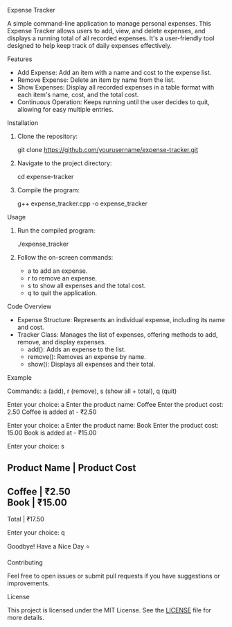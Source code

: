 Expense Tracker

A simple command-line application to manage personal expenses. This Expense Tracker allows users to add, view, and delete expenses, and displays a running total of all recorded expenses. It's a user-friendly tool designed to help keep track of daily expenses effectively.

Features

- Add Expense: Add an item with a name and cost to the expense list.
- Remove Expense: Delete an item by name from the list.
- Show Expenses: Display all recorded expenses in a table format with each item's name, cost, and the total cost.
- Continuous Operation: Keeps running until the user decides to quit, allowing for easy multiple entries.

Installation

1. Clone the repository:
    
    git clone https://github.com/yourusername/expense-tracker.git
    
2. Navigate to the project directory:
    
    cd expense-tracker
    
3. Compile the program:
    
    g++ expense_tracker.cpp -o expense_tracker
    

 Usage

1. Run the compiled program:
    
    ./expense_tracker
    
2. Follow the on-screen commands:
   - a to add an expense.
   - r to remove an expense.
   - s to show all expenses and the total cost.
   - q to quit the application.

Code Overview

- Expense Structure: Represents an individual expense, including its name and cost.
- Tracker Class: Manages the list of expenses, offering methods to add, remove, and display expenses.
  - add(): Adds an expense to the list.
  - remove(): Removes an expense by name.
  - show(): Displays all expenses and their total.

 Example

Commands: a (add), r (remove), s (show all + total), q (quit)

Enter your choice: a
Enter the product name: Coffee
Enter the product cost: 2.50
Coffee is added at - ₹2.50

Enter your choice: a
Enter the product name: Book
Enter the product cost: 15.00
Book is added at - ₹15.00

Enter your choice: s

Product Name        | Product Cost   
-------------------------------------
Coffee              | ₹2.50           
Book                | ₹15.00          
-------------------------------------
Total               | ₹17.50          

Enter your choice: q

Goodbye! Have a Nice Day ⭐️

Contributing

Feel free to open issues or submit pull requests if you have suggestions or improvements.

License

This project is licensed under the MIT License. See the [LICENSE](LICENSE) file for more details.
